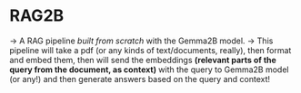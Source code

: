 # RAG2B

 -> A RAG pipeline *built from scratch* with the Gemma2B model. 
 -> This pipeline will take a pdf (or any kinds of text/documents, really), then format and embed them, then will send the embeddings **(relevant parts of the query from the document, as context)** with the query to Gemma2B model (or any!) and then generate answers based on the query and context!
